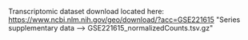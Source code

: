 Transcriptomic dataset download located here: https://www.ncbi.nlm.nih.gov/geo/download/?acc=GSE221615 
"Series supplementary data --> GSE221615_normalizedCounts.tsv.gz" 
